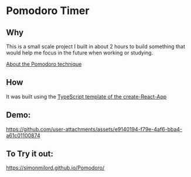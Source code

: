 # Pomodoro Timer

## Why

This is a small scale project I built in about 2 hours to build something that would help me focus in the future when working or studying.

[About the Pomodoro technique](https://www.pomodorotechnique.com/)

## How

It was built using the [TypeScript template of the create-React-App](https://create-react-app.dev/docs/getting-started)

## Demo:

https://github.com/user-attachments/assets/e9140194-f79e-4af6-bba4-a61c01100874

## To Try it out:

https://simonmilord.github.io/Pomodoro/
